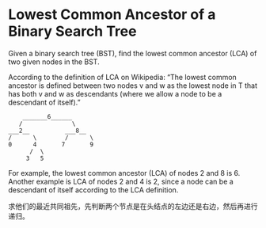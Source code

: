 Lowest Common Ancestor of a Binary Search Tree
==
Given a binary search tree (BST), find the lowest common ancestor (LCA) of two given nodes in the BST.

According to the definition of LCA on Wikipedia: “The lowest common ancestor is defined between two nodes v and w as the lowest node in T that has both v and w as descendants (where we allow a node to be a descendant of itself).”

        _______6______
       /              \
    ___2__          ___8__
    /      \        /      \
    0      4       7       9
          /  \
         3   5
  
For example, the lowest common ancestor (LCA) of nodes 2 and 8 is 6. Another example is LCA of nodes 2 and 4 is 2, since a node can be a descendant of itself according to the LCA definition.

求他们的最近共同祖先，先判断两个节点是在头结点的左边还是右边，然后再进行递归。
